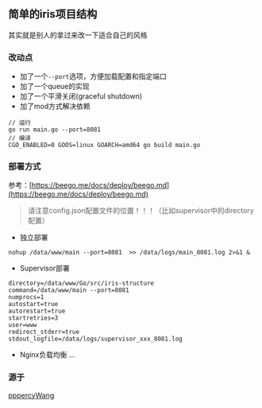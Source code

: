 ## 简单的iris项目结构
其实就是别人的拿过来改一下适合自己的风格

### 改动点
* 加了一个`--port`选项，方便加载配置和指定端口
* 加了一个queue的实现
* 加了一个平滑关闭(graceful shutdown)
* 加了mod方式解决依赖

```
// 运行
go run main.go --port=8081
// 编译
CGO_ENABLED=0 GOOS=linux GOARCH=amd64 go build main.go
```

### 部署方式

参考：[https://beego.me/docs/deploy/beego.md](https://beego.me/docs/deploy/beego.md)

> 请注意config.json配置文件的位置！！！（比如supervisor中的directory配置）

* 独立部署

``
nohup /data/www/main --port=8081  >> /data/logs/main_8081.log 2>&1 &
``

* Supervisor部署

```
directory=/data/www/Go/src/iris-structure
command=/data/www/main --port=8081
numprocs=1
autostart=true
autorestart=true
startretries=3
user=www
redirect_stderr=true
stdout_logfile=/data/logs/supervisor_xxx_8081.log
```

* Nginx负载均衡
...

### 源于
[pppercyWang](https://github.com/pppercyWang/iris-gorm-demo)